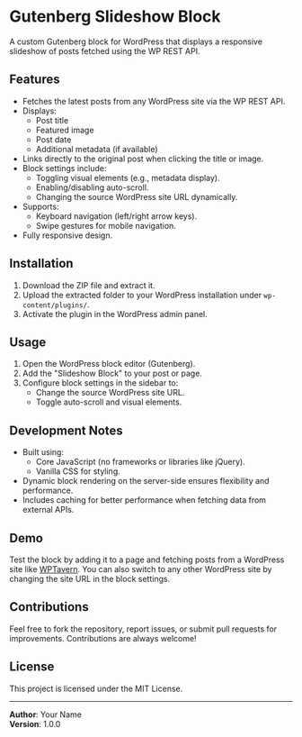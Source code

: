 # Gutenberg Slideshow Block

A custom Gutenberg block for WordPress that displays a responsive slideshow of posts fetched using the WP REST API.

## Features
- Fetches the latest posts from any WordPress site via the WP REST API.
- Displays:
  - Post title
  - Featured image
  - Post date
  - Additional metadata (if available)
- Links directly to the original post when clicking the title or image.
- Block settings include:
  - Toggling visual elements (e.g., metadata display).
  - Enabling/disabling auto-scroll.
  - Changing the source WordPress site URL dynamically.
- Supports:
  - Keyboard navigation (left/right arrow keys).
  - Swipe gestures for mobile navigation.
- Fully responsive design.

## Installation
1. Download the ZIP file and extract it.
2. Upload the extracted folder to your WordPress installation under `wp-content/plugins/`.
3. Activate the plugin in the WordPress admin panel.

## Usage
1. Open the WordPress block editor (Gutenberg).
2. Add the "Slideshow Block" to your post or page.
3. Configure block settings in the sidebar to:
   - Change the source WordPress site URL.
   - Toggle auto-scroll and visual elements.

## Development Notes
- Built using:
  - Core JavaScript (no frameworks or libraries like jQuery).
  - Vanilla CSS for styling.
- Dynamic block rendering on the server-side ensures flexibility and performance.
- Includes caching for better performance when fetching data from external APIs.

## Demo
Test the block by adding it to a page and fetching posts from a WordPress site like [WPTavern](https://wptavern.com). You can also switch to any other WordPress site by changing the site URL in the block settings.

## Contributions
Feel free to fork the repository, report issues, or submit pull requests for improvements. Contributions are always welcome!

## License
This project is licensed under the MIT License.

---

**Author**: Your Name  
**Version**: 1.0.0
